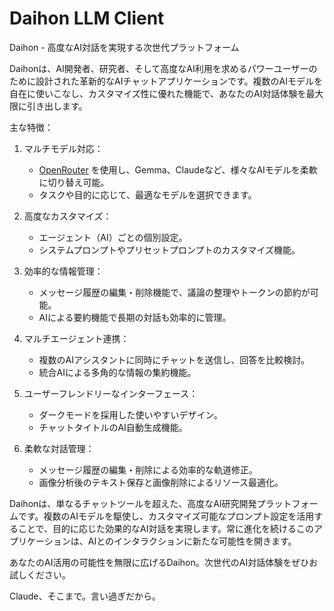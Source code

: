 # Daihon LLM Client

Daihon - 高度なAI対話を実現する次世代プラットフォーム

Daihonは、AI開発者、研究者、そして高度なAI利用を求めるパワーユーザーのために設計された革新的なAIチャットアプリケーションです。複数のAIモデルを自在に使いこなし、カスタマイズ性に優れた機能で、あなたのAI対話体験を最大限に引き出します。

主な特徴：

1. マルチモデル対応：
   - [OpenRouter](https://openrouter.ai/) を使用し、Gemma、Claudeなど、様々なAIモデルを柔軟に切り替え可能。
   - タスクや目的に応じて、最適なモデルを選択できます。

2. 高度なカスタマイズ：
   - エージェント（AI）ごとの個別設定。
   - システムプロンプトやプリセットプロンプトのカスタマイズ機能。

3. 効率的な情報管理：
   - メッセージ履歴の編集・削除機能で、議論の整理やトークンの節約が可能。
   - AIによる要約機能で長期の対話も効率的に管理。

4. マルチエージェント連携：
   - 複数のAIアシスタントに同時にチャットを送信し、回答を比較検討。
   - 統合AIによる多角的な情報の集約機能。

5. ユーザーフレンドリーなインターフェース：
   - ダークモードを採用した使いやすいデザイン。
   - チャットタイトルのAI自動生成機能。

6. 柔軟な対話管理：
   - メッセージ履歴の編集・削除による効率的な軌道修正。
   - 画像分析後のテキスト保存と画像削除によるリソース最適化。

Daihonは、単なるチャットツールを超えた、高度なAI研究開発プラットフォームです。複数のAIモデルを駆使し、カスタマイズ可能なプロンプト設定を活用することで、目的に応じた効果的なAI対話を実現します。常に進化を続けるこのアプリケーションは、AIとのインタラクションに新たな可能性を開きます。

あなたのAI活用の可能性を無限に広げるDaihon。次世代のAI対話体験をぜひお試しください。

Claude、そこまで。言い過ぎだから。